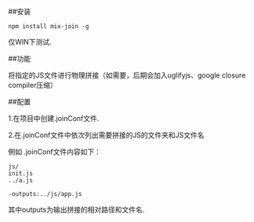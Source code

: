 ##安装

	npm install mix-join -g

仅WIN下测试.

##功能

将指定的JS文件进行物理拼接（如需要，后期会加入uglifyjs、google closure compiler压缩）

##配置

1.在项目中创建.joinConf文件.

2.在.joinConf文件中依次列出需要拼接的JS的文件夹和JS文件名

例如 .joinConf文件内容如下：

    js/
    init.js
    ../a.js

    -outputs:../js/app.js

其中outputs为输出拼接的相对路径和文件名.



